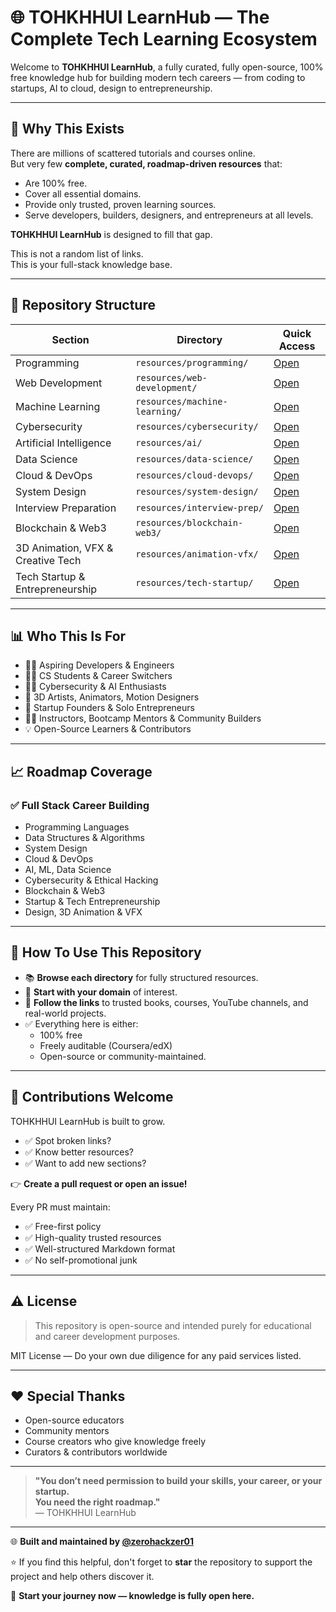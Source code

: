 # 🌐 TOHKHHUI LearnHub — The Complete Tech Learning Ecosystem

Welcome to **TOHKHHUI LearnHub**, a fully curated, fully open-source, 100% free knowledge hub for building modern tech careers — from coding to startups, AI to cloud, design to entrepreneurship.

---

## 🚀 Why This Exists

There are millions of scattered tutorials and courses online.  
But very few **complete, curated, roadmap-driven resources** that:

- Are 100% free.
- Cover all essential domains.
- Provide only trusted, proven learning sources.
- Serve developers, builders, designers, and entrepreneurs at all levels.

**TOHKHHUI LearnHub** is designed to fill that gap.

This is not a random list of links.  
This is your full-stack knowledge base.

---

## 📂 Repository Structure

| Section | Directory | Quick Access |
| ------- | --------- | ------------ |
| Programming | `resources/programming/` | [Open](resources/programming/README.md) |
| Web Development | `resources/web-development/` | [Open](resources/web-development/README.md) |
| Machine Learning | `resources/machine-learning/` | [Open](resources/machine-learning/README.md) |
| Cybersecurity | `resources/cybersecurity/` | [Open](resources/cybersecurity/README.md) |
| Artificial Intelligence | `resources/ai/` | [Open](resources/ai/README.md) |
| Data Science | `resources/data-science/` | [Open](resources/data-science/README.md) |
| Cloud & DevOps | `resources/cloud-devops/` | [Open](resources/cloud-devops/README.md) |
| System Design | `resources/system-design/` | [Open](resources/system-design/README.md) |
| Interview Preparation | `resources/interview-prep/` | [Open](resources/interview-prep/README.md) |
| Blockchain & Web3 | `resources/blockchain-web3/` | [Open](resources/blockchain-web3/README.md) |
| 3D Animation, VFX & Creative Tech | `resources/animation-vfx/` | [Open](resources/animation-vfx/README.md) |
| Tech Startup & Entrepreneurship | `resources/tech-startup/` | [Open](resources/tech-startup/README.md) |

---

## 📊 Who This Is For

- 🧑‍💻 Aspiring Developers & Engineers  
- 🧑‍🎓 CS Students & Career Switchers  
- 🧑‍🏭 Cybersecurity & AI Enthusiasts  
- 🎨 3D Artists, Animators, Motion Designers  
- 💼 Startup Founders & Solo Entrepreneurs  
- 🧑‍🏫 Instructors, Bootcamp Mentors & Community Builders  
- 💡 Open-Source Learners & Contributors

---

## 📈 Roadmap Coverage

### ✅ Full Stack Career Building
- Programming Languages
- Data Structures & Algorithms
- System Design
- Cloud & DevOps
- AI, ML, Data Science
- Cybersecurity & Ethical Hacking
- Blockchain & Web3
- Startup & Tech Entrepreneurship
- Design, 3D Animation & VFX

---

## 🚀 How To Use This Repository

- 📚 **Browse each directory** for fully structured resources.
- 🎯 **Start with your domain** of interest.
- 🚀 **Follow the links** to trusted books, courses, YouTube channels, and real-world projects.
- ✅ Everything here is either:
  - 100% free  
  - Freely auditable (Coursera/edX)  
  - Open-source or community-maintained.

---

## 🤝 Contributions Welcome

TOHKHHUI LearnHub is built to grow.

- ✅ Spot broken links?  
- ✅ Know better resources?  
- ✅ Want to add new sections?

👉 **Create a pull request or open an issue!**

Every PR must maintain:

- ✅ Free-first policy  
- ✅ High-quality trusted resources  
- ✅ Well-structured Markdown format  
- ✅ No self-promotional junk

---

## ⚠ License

> This repository is open-source and intended purely for educational and career development purposes.

MIT License — Do your own due diligence for any paid services listed.

---

## ❤️ Special Thanks

- Open-source educators  
- Community mentors  
- Course creators who give knowledge freely  
- Curators & contributors worldwide

---

> **"You don’t need permission to build your skills, your career, or your startup.  
You need the right roadmap."**  
— TOHKHHUI LearnHub
---

🌐 **Built and maintained by [@zerohackzer01](https://github.com/zerohackzer01)**

⭐ If you find this helpful, don't forget to **star** the repository to support the project and help others discover it.

🚀 **Start your journey now — knowledge is fully open here.**
